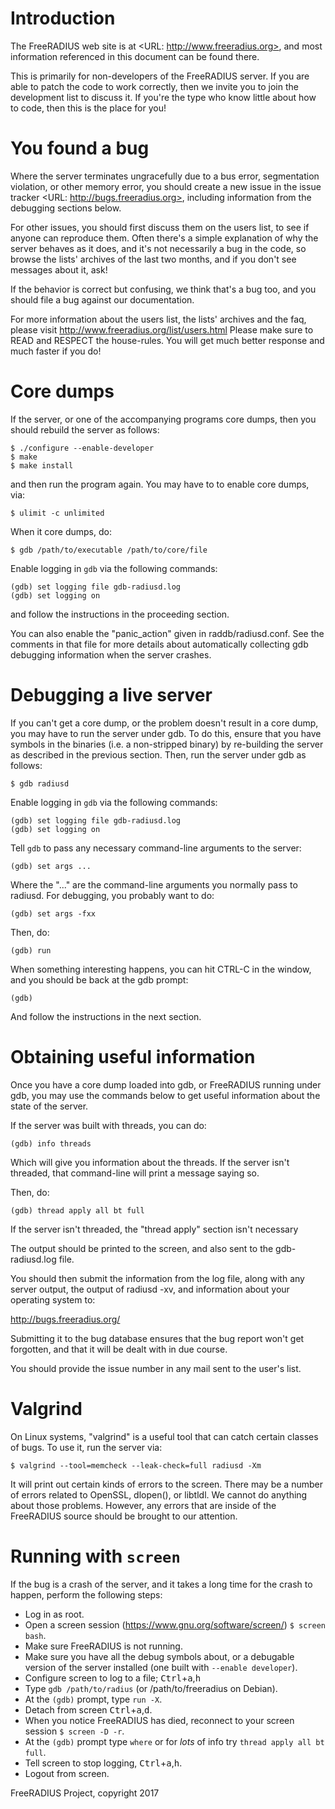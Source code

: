 # Introduction

The FreeRADIUS web site is at <URL: http://www.freeradius.org>, and
most information referenced in this document can be found there.

This is primarily for non-developers of the FreeRADIUS server. If you are
able to patch the code to work correctly, then we invite you to join the
development list to discuss it. If you're the type who know little about
how to code, then this is the place for you!

# You found a bug

Where the server terminates ungracefully due to a bus error,
segmentation violation, or other memory error, you should create
a new issue in the issue tracker <URL: http://bugs.freeradius.org>,
including information from the debugging sections below.

For other issues, you should first discuss them on the users list,
to see if anyone can reproduce them. Often there's a simple explanation
of why the server behaves as it does, and it's not necessarily a bug in
the code, so browse the lists' archives of the last two months, and if
you don't see messages about it, ask!

If the behavior is correct but confusing, we think that's a bug too, and
you should file a bug against our documentation.

For more information about the users list, the lists' archives and the
faq, please visit http://www.freeradius.org/list/users.html
Please make sure to READ and RESPECT the house-rules. You will get much
better response and much faster if you do!

# Core dumps

If the server, or one of the accompanying programs core dumps, then
you should rebuild the server as follows:

    $ ./configure --enable-developer
    $ make
    $ make install

and then run the program again. You may have to to enable core
dumps, via:

    $ ulimit -c unlimited

When it core dumps, do:

    $ gdb /path/to/executable /path/to/core/file

Enable logging in `gdb` via the following commands:

    (gdb) set logging file gdb-radiusd.log
    (gdb) set logging on

and follow the instructions in the proceeding section.

You can also enable the "panic_action" given in raddb/radiusd.conf.
See the comments in that file for more details about automatically
collecting gdb debugging information when the server crashes.

# Debugging a live server

If you can't get a core dump, or the problem doesn't result in a
core dump, you may have to run the server under gdb.  To do this,
ensure that you have symbols in the binaries (i.e. a non-stripped
binary) by re-building the server as described in the previous
section.  Then, run the server under gdb as follows:

    $ gdb radiusd

Enable logging in `gdb` via the following commands:

    (gdb) set logging file gdb-radiusd.log
    (gdb) set logging on

Tell `gdb` to pass any necessary command-line arguments to the
server:

    (gdb) set args ...

Where the "..." are the command-line arguments you normally pass to
radiusd.  For debugging, you probably want to do:

    (gdb) set args -fxx

Then, do:

    (gdb) run

When something interesting happens, you can hit CTRL-C in the
window, and you should be back at the gdb prompt:

    (gdb)

And follow the instructions in the next section.

# Obtaining useful information

Once you have a core dump loaded into gdb, or FreeRADIUS running under
gdb, you may use the commands below to get useful information about
the state of the server.

If the server was built with threads, you can do:

    (gdb) info threads

Which will give you information about the threads.  If the server
isn't threaded, that command-line will print a message saying so.

Then, do:

    (gdb) thread apply all bt full

If the server isn't threaded, the "thread apply" section isn't necessary

The output should be printed to the screen, and also sent to the
gdb-radiusd.log file.

You should then submit the information from the log file, along with
any server output, the output of radiusd -xv, and information about your
operating system to:

http://bugs.freeradius.org/

Submitting it to the bug database ensures that the bug report won't
get forgotten, and that it will be dealt with in due course.

You should provide the issue number in any mail sent to the user's list.

# Valgrind

On Linux systems, "valgrind" is a useful tool that can catch certain
classes of bugs.  To use it, run the server via:

    $ valgrind --tool=memcheck --leak-check=full radiusd -Xm

It will print out certain kinds of errors to the screen.  There may
be a number of errors related to OpenSSL, dlopen(), or libtldl.  We
cannot do anything about those problems.  However, any errors that are
inside of the FreeRADIUS source should be brought to our attention.

# Running with ``screen``

If the bug is a crash of the server, and it takes a long time for the
crash to happen, perform the following steps:

* Log in as root.
* Open a screen session (https://www.gnu.org/software/screen/) `$ screen bash`.
* Make sure FreeRADIUS is not running.
* Make sure you have all the debug symbols about, or a debugable
  version of the server installed (one built with ``--enable developer``).
* Configure screen to log to a file; <kbd>Ctrl</kbd>+<kbd>a</kbd>,<kbd>h</kbd>
* Type `gdb /path/to/radius`  (or /path/to/freeradius on Debian).
* At the `(gdb)` prompt, type `run -X`.
* Detach from screen <kbd>Ctrl</kbd>+<kbd>a</kbd>,<kbd>d</kbd>.
* When you notice FreeRADIUS has died, reconnect to your screen session
  `$ screen -D -r`.
* At the `(gdb)` prompt type `where` or for *lots* of info try
  `thread apply all bt full`.
* Tell screen to stop logging, <kbd>Ctrl</kbd>+<kbd>a</kbd>,<kbd>h</kbd>.
* Logout from screen.


FreeRADIUS Project, copyright 2017

